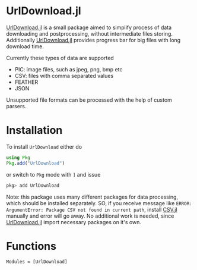 # UrlDownload.jl

[UrlDownload.jl](https://github.com/Arkoniak/UrlDownload.jl) is a small package aimed to simplify process of data downloading and postprocessing, without intermediate files storing. Additionally [UrlDownload.jl](https://github.com/Arkoniak/UrlDownload.jl) provides progress bar for big files with long download time.

Currently these types of data are supported

* PIC: image files, such as jpeg, png, bmp etc
* CSV: files with comma separated values
* FEATHER
* JSON

Unsupported file formats can be processed with the help of custom parsers.

# Installation

To install `UrlDownload` either do

```julia
using Pkg
Pkg.add("UrlDownload")
```

or switch to `Pkg` mode with `]` and issue
```julia
pkg> add UrlDownload
```

Note: this package uses many different packages for data processing, which should be installed separately. SO, if you receive message like `ERROR: ArgumentError: Package CSV not found in current path`, install [CSV.jl](https://github.com/JuliaData/CSV.jl) manually and error will go away. No additional work is needed, since [UrlDownload.jl](https://github.com/Arkoniak/UrlDownload.jl) import necessary packages on it's own.

# Functions

```@autodocs
Modules = [UrlDownload]
```
